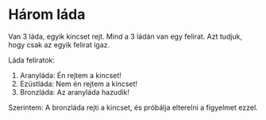 # Három láda

Van 3 láda, egyik kincset rejt.
Mind a 3 ládán van egy felirat.
Azt tudjuk, hogy csak az egyik felirat igaz.

Láda feliratok:
1. Aranyláda: Én rejtem a kincset!
2. Ezüstláda: Nem én rejtem a kincset!
3. Bronzláda: Az aranyláda hazudik!

Szerintem: A bronzláda rejti a kincset, és próbálja elterelni a figyelmet ezzel.
